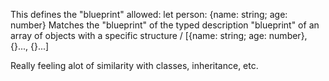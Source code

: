 This defines the "blueprint" allowed: let person: {name: string; age: number}
Matches the "blueprint" of the typed description
"blueprint" of an array of objects with a specific structure / [{name: string; age: number}, {}..., {}...]

Really feeling alot of similarity with classes, inheritance, etc.